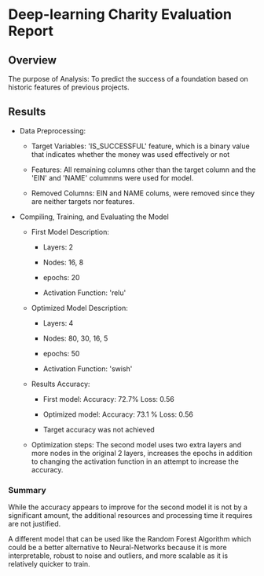 # Deep-learning Charity Evaluation Report

## Overview

The purpose of Analysis: To predict the success of a foundation based on historic features of previous projects.

## Results

* Data Preprocessing: 

  - Target Variables: 'IS_SUCCESSFUL' feature, which is a binary value that indicates whether the money was used effectively or not
  
  - Features: All remaining columns other than the target column and the 'EIN' and 'NAME' columnms were used for model. 
  
  - Removed Columns: EIN and NAME colums, were removed since they are neither targets nor features.

* Compiling, Training, and Evaluating the Model

  - First Model Description:
  
    * Layers: 2
   
    * Nodes: 16, 8
    
    * epochs: 20
   
    * Activation Function: 'relu'
   
  - Optimized Model Description:
  
    * Layers: 4
   
    * Nodes: 80, 30, 16, 5
    
    * epochs: 50
   
    * Activation Function: 'swish'

  - Results Accuracy: 

    * First model: Accuracy: 72.7% Loss: 0.56
   
    * Optimized model: Accuracy: 73.1 % Loss: 0.56
    
    * Target accuracy was not achieved
 
  - Optimization steps: The second model uses two extra layers and more nodes in the original 2 layers, increases the epochs in addition to changing the activation function in an attempt to increase the accuracy.

### Summary

While the accuracy appears to improve for the second model it is not by a significant amount, the additional resources and processing time it requires are not justified.

A different model that can be used like the Random Forest Algorithm which could be a better alternative to Neural-Networks because it is more interpretable, robust to noise and outliers, and more scalable as it is relatively quicker to train.
